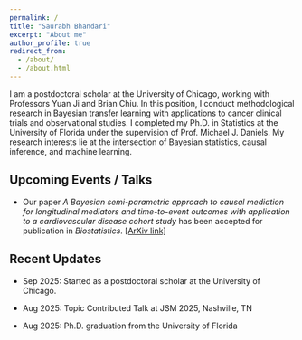 ```yaml
---
permalink: /
title: "Saurabh Bhandari"
excerpt: "About me"
author_profile: true
redirect_from: 
  - /about/
  - /about.html
---
```


I am a postdoctoral scholar at the University of Chicago, working with Professors Yuan Ji and Brian Chiu. In this position, I conduct methodological research in Bayesian transfer learning with applications to cancer clinical trials and observational studies. I completed my Ph.D. in Statistics at the University of Florida under the supervision of Prof. Michael J. Daniels. My research interests lie at the intersection of Bayesian statistics, causal inference, and machine learning.
 




## Upcoming Events / Talks

  * Our paper *A Bayesian semi-parametric approach to causal mediation for longitudinal mediators and time-to-event outcomes with application to a cardiovascular disease cohort study* has been accepted for publication in *Biostatistics*. [[ArXiv link]](https://arxiv.org/abs/2411.18739)



## Recent Updates
    
  * Sep 2025: Started as a postdoctoral scholar at the University of Chicago. 

  * Aug 2025: Topic Contributed Talk at JSM 2025, Nashville, TN 
  
  * Aug 2025: Ph.D. graduation from the University of Florida 
    
  
      
  
